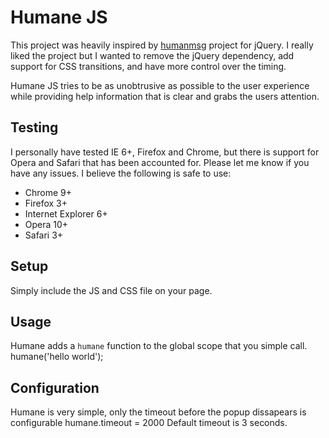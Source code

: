 # Humane JS
This project was heavily inspired by [humanmsg](http://code.google.com/p/humanmsg/) project for jQuery.  I really
liked the project but I wanted to remove the jQuery dependency, add support for CSS transitions, and have more 
control over the timing.

Humane JS tries to be as unobtrusive as possible to the user experience while providing help information that is
clear and grabs the users attention.

## Testing
I personally have tested IE 6+, Firefox and Chrome, but there is support for Opera and Safari that has been accounted
for.  Please let me know if you have any issues.  I believe the following is safe to use:

  - Chrome 9+
  - Firefox 3+
  - Internet Explorer 6+
  - Opera 10+
  - Safari 3+

## Setup
Simply include the JS and CSS file on your page.

## Usage
Humane adds a `humane` function to the global scope that you simple call.
    humane('hello world');

## Configuration
Humane is very simple, only the timeout before the popup dissapears is configurable
   humane.timeout = 2000
Default timeout is 3 seconds.
